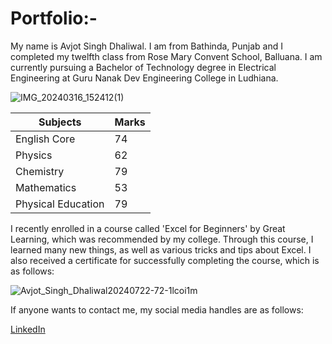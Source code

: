 # Portfolio:-
My name is Avjot Singh Dhaliwal. I am from Bathinda, Punjab and I completed my twelfth class from Rose Mary Convent School, Balluana. I am currently pursuing a Bachelor of Technology degree in Electrical Engineering at Guru Nanak Dev Engineering College in Ludhiana.

![IMG_20240316_152412(1)](https://github.com/user-attachments/assets/8168bce1-4412-4eb0-b976-d72f93d60dea)

|Subjects|Marks|
|--------|-----|
|English Core|74|
|Physics|62|
|Chemistry|79|
|Mathematics|53|
|Physical Education|79|

I recently enrolled in a course called 'Excel for Beginners' by Great Learning, which was recommended by my college. Through this course, I learned many new things, as well as various tricks and tips about Excel. I also received a certificate for successfully completing the course, which is as follows:

![Avjot_Singh_Dhaliwal20240722-72-1lcoi1m](https://github.com/user-attachments/assets/c92019f9-b258-41ec-9f28-ccd8c6e61772)

If anyone wants to contact me, my social media handles are as follows:

[LinkedIn](https://www.linkedin.com/in/avjot-singh-b53605319?utm_source=share&utm_campaign=share_via&utm_content=profile&utm_medium=android_app)

